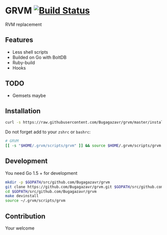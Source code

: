 # GRVM [![Build Status](https://travis-ci.org/Bugagazavr/grvm.svg?branch=master)](https://travis-ci.org/Bugagazavr/grvm)

RVM replacement

## Features

* Less shell scripts
* Builded on Go with BoltDB
* Ruby-build
* Hooks

## TODO

* Gemsets maybe

## Installation

```sh
curl -s https://raw.githubusercontent.com/Bugagazavr/grvm/master/install.sh | bash --
```

Do not forget add to your `zshrc` or `bashrc`:

```sh
# GRVM
[[ -s "$HOME/.grvm/scripts/grvm" ]] && source $HOME/.grvm/scripts/grvm
```

## Development

You need Go 1.5 + for development

```sh
mkdir -p $GOPATH/src/github.com/Bugagazavr/grvm
git clone https://github.com/Bugagazavr/grvm.git $GOPATH/src/github.com/Bugagazavr/grvm
cd $GOPATH/src/github.com/Bugagazavr/grvm
make devinstall
source ~/.grvm/scripts/grvm
```

## Contribution

Your welcome
